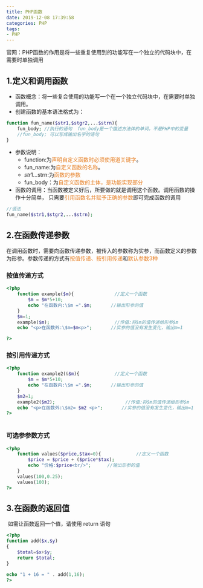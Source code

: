 ```yaml
---
title: PHP函数
date: 2019-12-08 17:39:58
categories: PHP
tags:
- PHP	
---
```


官网：PHP函数的作用是将一些重复使用到的功能写在一个独立的代码块中，在需要时单独调用<!-- more -->

## 1.定义和调用函数

- 函数概念：将一些复合使用的功能写一个在一个独立代码块中，在需要时单独调用。
- 创建函数的基本语法格式为：

```php
function fun_name($str1,$stgr2,...$strn){
    fun_body; //执行的语句  fun_body是一个描述方法体的单词，不是PHP中的变量
    //fun_body; 可以写成输出名字的语句 
}
```

- 参数说明：
  - function:为<span style="color:#e67e22;">声明自定义函数时必须使用道关键字</span>。
  - fun_name:为<span style="color:#e67e22;">自定义函数的名称</span>。
  - $str1...$strn:为<span style="color:#e67e22;">函数的参数</span>
  - fun_body：为<span style="color:#e67e22;">自定义函数的主体，是功能实现部分</span>
- 函数的调用：当函数被定义好后，所要做的就是调用这个函数。调用函数的操作十分简单， 只需要<span style="color:#e67e22;">引用函数名并赋予正确的参数</span>即可完成函数的调用

```php
//语法
fun_name($str1,$stgr2,...$strn);
```

## 2.在函数传递参数

​	在调用函数时，需要向函数传递参数，被传入的参数称为实参，而函数定义的参数为形参。参数传递的方式有<span style="color:#e67e22;">按值传递、按引用传递</span>和<span style="color:#e67e22;">默认参数3种</span>

### 按值传递方式

```php
<?php
	function example($m){				//定义一个函数
		$m = $m*5+10;	
		echo "在函数内:\$m =".$m;		//输出形参的值
	}
	$m=1;
	example($m);						//传值:将$m的值传递给形参$m
	echo "<p>在函数外:\$m=$m<p>";		//实参的值没有发生变化，输出m=1

?>
```

### 按引用传递方式

```php
<?php
	function example2(&$m){				//定义一个函数
		$m = $m*5+10;	
		echo "在函数内:\$m =".$m;		//输出形参的值
	}
	$m2=1;
	example2($m2);							//传值:将$m的值传递给形参$m
	echo "<p>在函数外:\$m2= $m2 <p>";		//实参的值没有发生变化，输出m=1
?>
   
```

### 可选参参数方式

```php
<?php
	function values($price,$tax=0){				//定义一个函数
		$price = $price + ($price*$tax);	
		echo "价格:$price<br/>";		//输出形参的值
	}
	values(100,0.25);
	values(100);		
?>
```

## 3.在函数的返回值

​	如需让函数返回一个值，请使用 return 语句

```php
<?php
function add($x,$y)
{
    $total=$x+$y;
    return $total;
}
 
echo "1 + 16 = " . add(1,16);
?>
```

